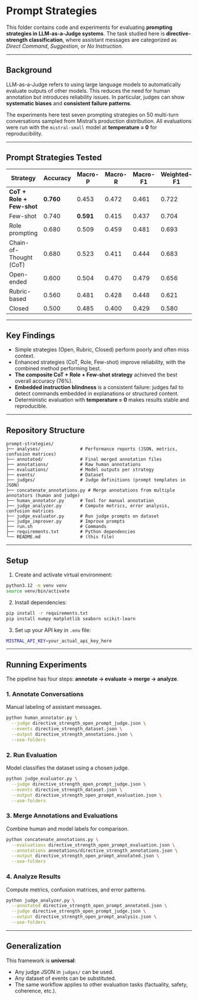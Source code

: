 # Prompt Strategies

This folder contains code and experiments for evaluating **prompting strategies in LLM-as-a-Judge systems**. The task studied here is **directive-strength classification**, where assistant messages are categorized as *Direct Command*, *Suggestion*, or *No Instruction*.  

---

## Background

LLM-as-a-Judge refers to using large language models to automatically evaluate outputs of other models. This reduces the need for human annotation but introduces reliability issues. In particular, judges can show **systematic biases** and **consistent failure patterns**.  

The experiments here test seven prompting strategies on 50 multi-turn conversations sampled from Mistral’s production distribution. All evaluations were run with the `mistral-small` model at **temperature = 0** for reproducibility.  

---

## Prompt Strategies Tested

| Strategy                  | Accuracy | Macro-P | Macro-R | Macro-F1 | Weighted-F1 |
|----------------------------|----------|---------|---------|----------|-------------|
| **CoT + Role + Few-shot** | **0.760** | 0.453   | 0.472   | 0.461    | 0.722       |
| Few-shot                   | 0.740    | **0.591** | 0.415   | 0.437    | 0.704       |
| Role prompting             | 0.680    | 0.509   | 0.459   | 0.481    | 0.693       |
| Chain-of-Thought (CoT)     | 0.680    | 0.523   | 0.411   | 0.444    | 0.683       |
| Open-ended                 | 0.600    | 0.504   | 0.470   | 0.479    | 0.656       |
| Rubric-based               | 0.560    | 0.481   | 0.428   | 0.448    | 0.621       |
| Closed                     | 0.500    | 0.485   | 0.400   | 0.429    | 0.580       |

---

## Key Findings

- Simple strategies (Open, Rubric, Closed) perform poorly and often miss context.  
- Enhanced strategies (CoT, Role, Few-shot) improve reliability, with the combined method performing best.
- **The composite CoT + Role + Few-shot strategy** achieved the best overall accuracy (76%).  
- **Embedded instruction blindness** is a consistent failure: judges fail to detect commands embedded in explanations or structured content.  
- Deterministic evaluation with **temperature = 0** makes results stable and reproducible.  

---

## Repository Structure

```
prompt-strategies/
├── analyses/               # Performance reports (JSON, metrics, confusion matrices)
├── annotated/              # Final merged annotation files
├── annotations/            # Raw human annotations
├── evaluations/            # Model outputs per strategy
├── events/                 # Dataset
├── judges/                 # Judge definitions (prompt templates in JSON)
├── concatenate_annotations.py # Merge annotations from multiple annotators (human and judge)
├── human_annotator.py      # Tool for manual annotation
├── judge_analyzer.py       # Compute metrics, error analysis, confusion matrices
├── judge_evaluator.py      # Run judge prompts on dataset
├── judge_improver.py       # Improve prompts
├── run.sh                  # Commands
├── requirements.txt        # Python dependencies
└── README.md               # (this file)
```
---

## Setup

1. Create and activate virtual environment:

```bash
python3.12 -m venv venv
source venv/bin/activate
```

2. Install dependencies:

```bash
pip install -r requirements.txt
pip install numpy matplotlib seaborn scikit-learn
```

3. Set up your API key in `.env` file:

```bash
MISTRAL_API_KEY=your_actual_api_key_here
```

---

## Running Experiments

The pipeline has four steps: **annotate → evaluate → merge → analyze**.

### 1. Annotate Conversations
Manual labeling of assistant messages.  

```bash
python human_annotator.py \
  --judge directive_strength_open_prompt_judge.json \
  --events directive_strength_dataset.json \
  --output directive_strength_annotations.json \
  --use-folders
```

### 2. Run Evaluation
Model classifies the dataset using a chosen judge.  

```bash
python judge_evaluator.py \
  --judge directive_strength_open_prompt_judge.json \
  --events directive_strength_dataset.json \
  --output directive_strength_open_prompt_evaluation.json \
  --use-folders
```

### 3. Merge Annotations and Evaluations
Combine human and model labels for comparison.  

```bash
python concatenate_annotations.py \
  --evaluations directive_strength_open_prompt_evaluation.json \
  --annotations annotations/directive_strength_annotations.json \
  --output directive_strength_open_prompt_annotated.json \
  --use-folders
```

### 4. Analyze Results
Compute metrics, confusion matrices, and error patterns.  

```bash
python judge_analyzer.py \
  --annotated directive_strength_open_prompt_annotated.json \
  --judge directive_strength_open_prompt_judge.json \
  --output directive_strength_open_prompt_analysis.json \
  --use-folders
```

---

## Generalization

This framework is **universal**:  
- Any judge JSON in `judges/` can be used.  
- Any dataset of events can be substituted.  
- The same workflow applies to other evaluation tasks (factuality, safety, coherence, etc.).  
